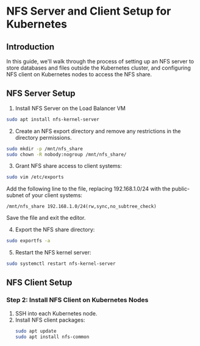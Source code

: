 # NFS Server and Client Setup for Kubernetes

## Introduction

In this guide, we'll walk through the process of setting up an NFS server to store databases and files outside the Kubernetes cluster, and configuring NFS client on Kubernetes nodes to access the NFS share.

## NFS Server Setup

1. Install NFS Server on the Load Balancer VM

```bash
sudo apt install nfs-kernel-server
```
2. Create an NFS export directory and remove any restrictions in the directory permissions.
```bash
sudo mkdir -p /mnt/nfs_share
sudo chown -R nobody:nogroup /mnt/nfs_share/
```

3. Grant NFS share access to client systems:
```bash
sudo vim /etc/exports
```
Add the following line to the file, replacing 192.168.1.0/24 with the public-subnet of your client systems:

```/mnt/nfs_share 192.168.1.0/24(rw,sync,no_subtree_check)```

Save the file and exit the editor.

4. Export the NFS share directory:
```bash
sudo exportfs -a
```
5. Restart the NFS kernel server:
```bash
sudo systemctl restart nfs-kernel-server
```

## NFS Client Setup



### Step 2: Install NFS Client on Kubernetes Nodes

1. SSH into each Kubernetes node.
2. Install NFS client packages:
   ```bash
   sudo apt update
   sudo apt install nfs-common
   ```
   
